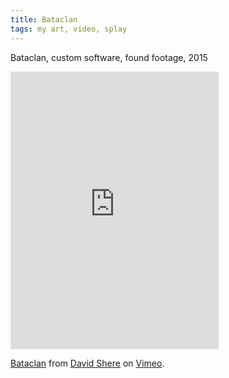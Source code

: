 ```yaml
---
title: Bataclan
tags: my art, video, splay
---
```


Bataclan, custom software, found footage, 2015

<iframe src="https://player.vimeo.com/video/147495062" width="333" height="444" frameborder="0" webkitallowfullscreen mozallowfullscreen allowfullscreen></iframe> <p><a href="https://vimeo.com/147495062">Bataclan</a> from <a href="https://vimeo.com/wollw">David Shere</a> on <a href="https://vimeo.com">Vimeo</a>.</p>

